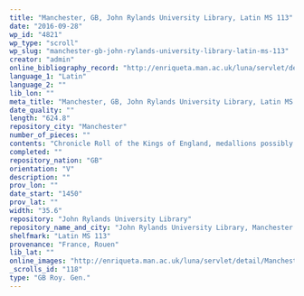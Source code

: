 ```yaml
---
title: "Manchester, GB, John Rylands University Library, Latin MS 113"
date: "2016-09-28"
wp_id: "4821"
wp_type: "scroll"
wp_slug: "manchester-gb-john-rylands-university-library-latin-ms-113"
creator: "admin"
online_bibliography_record: "http://enriqueta.man.ac.uk/luna/servlet/detail/Manchester~91~1~365587~123911?qvq=q:%3D%22Latin%2BMS%2B113%22;lc:Manchester~91~1&mi=4&trs=14"
language_1: "Latin"
language_2: ""
lib_lon: ""
meta_title: "Manchester, GB, John Rylands University Library, Latin MS 113"
date_quality: ""
length: "624.8"
repository_city: "Manchester"
number_of_pieces: ""
contents: "Chronicle Roll of the Kings of England, medallions possibly executed at Rouen."
completed: ""
repository_nation: "GB"
orientation: "V"
description: ""
prov_lon: ""
date_start: "1450"
prov_lat: ""
width: "35.6"
repository: "John Rylands University Library"
repository_name_and_city: "John Rylands University Library, Manchester GB"
shelfmark: "Latin MS 113"
provenance: "France, Rouen"
lib_lat: ""
online_images: "http://enriqueta.man.ac.uk/luna/servlet/detail/Manchester~91~1~365587~123911?qvq=q:%3D%22Latin%2BMS%2B113%22;lc:Manchester~91~1&mi=4&trs=14"
_scrolls_id: "118"
type: "GB Roy. Gen."
---
```



